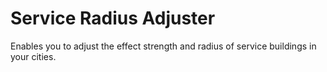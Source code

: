# Service Radius Adjuster
Enables you to adjust the effect strength and radius of service buildings in your cities.
